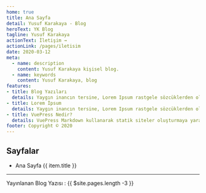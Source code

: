```yaml
---
home: true
title: Ana Sayfa
detail: Yusuf Karakaya - Blog
heroText: YK Blog
tagline: Yusuf Karakaya
actionText: İletişim →
actionLink: /pages/iletisim
date: 2020-03-12
meta:
  - name: description
    content: Yusuf Karakaya kişisel blog.
  - name: keywords
    content: Yusuf Karakaya, blog
features:
- title: Blog Yazıları
  details: Yaygın inancın tersine, Lorem Ipsum rastgele sözcüklerden oluşmaz. Kökleri M.Ö. 45 tarihinden bu yana klasik Latin edebiyatına kadar uzanan 2000 yıllık bir geçmişi vardır.
- title: Lorem İpsum
  details: Yaygın inancın tersine, Lorem Ipsum rastgele sözcüklerden oluşmaz. Kökleri M.Ö. 45 tarihinden bu yana klasik Latin edebiyatına kadar uzanan 2000 yıllık bir geçmişi vardır.
- title: VuePress Nedir?
  details: VuePress Markdown kullanarak statik siteler oluşturmaya yarayan Vue tabanlı NodeJS kütüphanesidir. VuePress ile oluşturulan her sayfanın bir HTML sayfası oluşur, oluşan HTML sayfaları SEO uyumludur ve yüksek performansa sahiptir.
footer: Copyright © 2020
---
```

<!-- $page -->
<!-- $site -->

## Sayfalar
<ul>
  <li v-for="item in $site.pages">
    <a v-bind:href="item.path">
    	<span v-if="item.title == 'Home' ">Ana Sayfa </span>
    	<span v-else>{{ item.title }}</span>
    </a>
  </li>
</ul>

***

Yayınlanan Blog Yazısı : {{ $site.pages.length -3 }}
